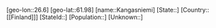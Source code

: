 ﻿---
location: [61.98,26.6]
type: City
tags:
- geo/City


SpocWebEntityId: 31291
isDeleted: false
confidential: public

---
[geo-lon::26.6]
[geo-lat::61.98]
[name::Kangasniemi]
[State::]
[Country::[[Finland]]]
[StateId::]
[Population::]
[Unknown::]

